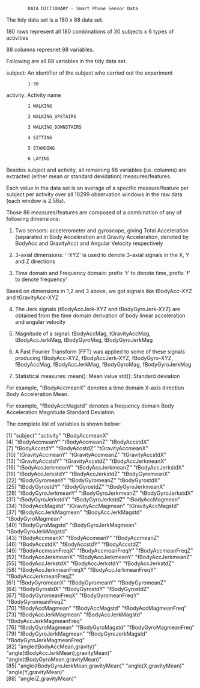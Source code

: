             DATA DICTIONARY - Smart Phone Sensor Data


The tidy data set is a 180 x 88 data set.


180 rows represent all 180 combinations of 30 subjects x 6 types of activities 


88 columns represnet 88 variables. 


Following are all 88 variables in the tidy data set. 


subject:     An identifier of the subject who carried out the experiment 

            1-30

activity:    Activity name

            1 WALKING

            2 WALKING_UPSTAIRS

            3 WALKING_DOWNSTAIRS

            4 SITTING

            5 STANDING

            6 LAYING



Besides subject and activity, all remaining 86 variables (i.e. columns) are extracted (either mean or standard devidation) measures/features. 

Each value in the data set is an average of a specific measure/feature per subject per activity over all 10299 observation windows in the raw data (each window is 2.56s).

Those 86 measures/features are composed of a combination of any of following dimensions:

1. Two sensors: accelerometer and gyroscope, giving Total Acceleration (separated in Body Acceleration and Gravity Acceleration, denoted by BodyAcc and GravityAcc) and Angular Velocity respectively

2. 3-axial dimensions: '-XYZ' is used to denote 3-axial signals in the X, Y and Z directions

3. Time domain and Frequency domain: prefix 't' to denote time, prefix 'f' to denote frequency'

Based on dimensions in 1,2 and 3 above, we got signals like tBodyAcc-XYZ and tGravityAcc-XYZ

4. The Jerk signals (tBodyAccJerk-XYZ and tBodyGyroJerk-XYZ) are obtained from the time domain derivation of body linear acceleration and angular velocity

5. Magnitude of a signal: tBodyAccMag, tGravityAccMag, tBodyAccJerkMag, tBodyGyroMag, tBodyGyroJerkMag

6. A Fast Fourier Transform (FFT) was applied to some of these signals producing fBodyAcc-XYZ, fBodyAccJerk-XYZ, fBodyGyro-XYZ, fBodyAccMag, fBodyAccJerkMag, fBodyGyroMag, fBodyGyroJerkMag

7. Statistical measures: 
            mean(): Mean value
            std(): Standard deviation


For example, "tBodyAccmeanX" denotes a time domain X-axis direction Body Acceleration Mean.

For example, "fBodyAccMagstd" denotes a frequency domain Body Acceleration Magnitude Standard Deviation.


The complete list of variables is shown below:


[1] "subject"                              "activity"                             "tBodyAccmeanX"                       
[4] "tBodyAccmeanY"                        "tBodyAccmeanZ"                        "tBodyAccstdX"                        
[7] "tBodyAccstdY"                         "tBodyAccstdZ"                         "tGravityAccmeanX"                    
[10] "tGravityAccmeanY"                     "tGravityAccmeanZ"                     "tGravityAccstdX"                     
[13] "tGravityAccstdY"                      "tGravityAccstdZ"                      "tBodyAccJerkmeanX"                   
[16] "tBodyAccJerkmeanY"                    "tBodyAccJerkmeanZ"                    "tBodyAccJerkstdX"                    
[19] "tBodyAccJerkstdY"                     "tBodyAccJerkstdZ"                     "tBodyGyromeanX"                      
[22] "tBodyGyromeanY"                       "tBodyGyromeanZ"                       "tBodyGyrostdX"                       
[25] "tBodyGyrostdY"                        "tBodyGyrostdZ"                        "tBodyGyroJerkmeanX"                  
[28] "tBodyGyroJerkmeanY"                   "tBodyGyroJerkmeanZ"                   "tBodyGyroJerkstdX"                   
[31] "tBodyGyroJerkstdY"                    "tBodyGyroJerkstdZ"                    "tBodyAccMagmean"                     
[34] "tBodyAccMagstd"                       "tGravityAccMagmean"                   "tGravityAccMagstd"                   
[37] "tBodyAccJerkMagmean"                  "tBodyAccJerkMagstd"                   "tBodyGyroMagmean"                    
[40] "tBodyGyroMagstd"                      "tBodyGyroJerkMagmean"                 "tBodyGyroJerkMagstd"                 
[43] "fBodyAccmeanX"                        "fBodyAccmeanY"                        "fBodyAccmeanZ"                       
[46] "fBodyAccstdX"                         "fBodyAccstdY"                         "fBodyAccstdZ"                        
[49] "fBodyAccmeanFreqX"                    "fBodyAccmeanFreqY"                    "fBodyAccmeanFreqZ"                   
[52] "fBodyAccJerkmeanX"                    "fBodyAccJerkmeanY"                    "fBodyAccJerkmeanZ"                   
[55] "fBodyAccJerkstdX"                     "fBodyAccJerkstdY"                     "fBodyAccJerkstdZ"                    
[58] "fBodyAccJerkmeanFreqX"                "fBodyAccJerkmeanFreqY"                "fBodyAccJerkmeanFreqZ"               
[61] "fBodyGyromeanX"                       "fBodyGyromeanY"                       "fBodyGyromeanZ"                      
[64] "fBodyGyrostdX"                        "fBodyGyrostdY"                        "fBodyGyrostdZ"                       
[67] "fBodyGyromeanFreqX"                   "fBodyGyromeanFreqY"                   "fBodyGyromeanFreqZ"                  
[70] "fBodyAccMagmean"                      "fBodyAccMagstd"                       "fBodyAccMagmeanFreq"                 
[73] "fBodyAccJerkMagmean"                  "fBodyAccJerkMagstd"                   "fBodyAccJerkMagmeanFreq"             
[76] "fBodyGyroMagmean"                     "fBodyGyroMagstd"                      "fBodyGyroMagmeanFreq"                
[79] "fBodyGyroJerkMagmean"                 "fBodyGyroJerkMagstd"                  "fBodyGyroJerkMagmeanFreq"            
[82] "angle(tBodyAccMean,gravity)"          "angle(tBodyAccJerkMean),gravityMean)" "angle(tBodyGyroMean,gravityMean)"    
[85] "angle(tBodyGyroJerkMean,gravityMean)" "angle(X,gravityMean)"                 "angle(Y,gravityMean)"                
[88] "angle(Z,gravityMean)"  

